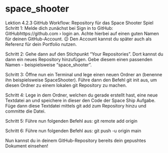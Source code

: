 # space_shooter
Lektion 4.2.3 GitHub
Workflow: Repository für das Space Shooter Spiel
Schritt 1:
Melde dich zunächst bei Sign in to GitHub: GitHubhttps://github.com › login an. Achte hierbei auf einen guten Namen für deinen GitHub-Account. 😉 Den Account kannst du später auch als Referenz für dein Portfolio nutzen.

Schritt 2:
Gehe dann auf den Stichpunkt “Your Repositories”. Dort kannst du dann ein neues Repository hinzufügen. Gebe diesem einen passenden Namen - beispielsweise “space_shooter”.

Schritt 3:
Öffne nun ein Terminal und lege einen neuen Ordner an (benenne ihn beispielsweise SpaceShooter). Führe dann den Befehl git init aus, um diesen Ordner zu einem lokalen git Repository zu machen.

Schritt 4:
Lege in dem Ordner, welchen du gerade erstellt hast, eine neue Textdatei an und speichere in dieser den Code der Space Ship Aufgabe. Füge dann diese Textdatei mittels git add zum Repository hinzu und committe die Datei.

Schritt 5:
Führe nun folgenden Befehl aus: 
git remote add origin <Link zu deinem GitHub Repository>

Schritt 6:
Führe nun folgenden Befehl aus: 
git push -u origin main

Nun kannst du in deinem GitHub-Repository bereits dein gepushtes Dokument einsehen!
